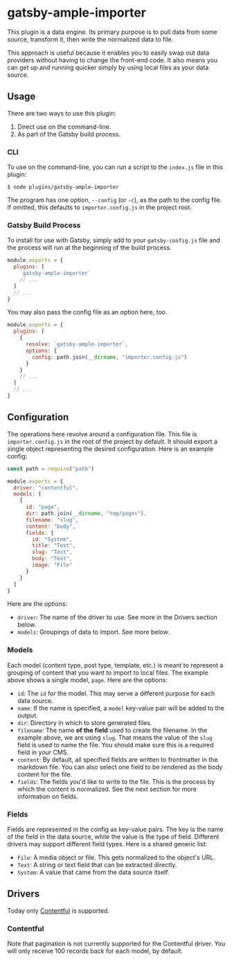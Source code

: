 # gatsby-ample-importer

This plugin is a data engine. Its primary purpose is to pull data from some source, transform it, then write the normalized data to file.

This approach is useful because it enables you to easily swap out data providers without having to change the front-end code. It also means you can get up and running quicker simply by using local files as your data source.

## Usage

There are two ways to use this plugin:

1. Direct use on the command-line.
2. As part of the Gatsby build process.

### CLI

To use on the command-line, you can run a script to the `index.js` file in this plugin:

    $ node plugins/gatsby-ample-importer

The program has one option, `--config` (or `-c`), as the path to the config file. If omitted, this defaults to `importer.config.js` in the project root.

### Gatsby Build Process

To install for use with Gatsby, simply add to your `gatsby-config.js` file and the process will run at the beginning of the build process.

```js
module.exports = {
  plugins: [
    `gatsby-ample-importer`
    // ...
  ]
  // ...
}
```

You may also pass the config file as an option here, too.

```js
module.exports = {
  plugins: [
    {
      resolve: `gatsby-ample-importer`,
      options: {
        config: path.join(__dirname, "importer.config.js")
      }
    }
    // ...
  ]
  // ...
}
```

## Configuration

The operations here revolve around a configuration file. This file is `importer.config.js` in the root of the project by default. It should export a single object representing the desired configuration. Here is an example config:

```js
const path = require("path")

module.exports = {
  driver: "contentful",
  models: [
    {
      id: "page",
      dir: path.join(__dirname, "tmp/pages"),
      filename: "slug",
      content: "body",
      fields: {
        id: "System",
        title: "Text",
        slug: "Text",
        body: "Text",
        image: "File"
      }
    }
  ]
}
```

Here are the options:

- `driver`: The name of the driver to use. See more in the Drivers section below.
- `models`: Groupings of data to import. See more below.

### Models

Each model (content type, post type, template, etc.) is meant to represent a grouping of content that you want to import to local files. The example above shows a single model, `page`. Here are the options:

- `id`: The `id` for the model. This may serve a different purpose for each data source.
- `name`: If the name is specified, a `model` key-value pair will be added to the output.
- `dir`: Directory in which to store generated files.
- `filename`: The name **of the field** used to create the filename. In the example above, we are using `slug`. That means the value of the `slug` field is used to name the file. You should make sure this is a required field in your CMS.
- `content`: By default, all specified fields are written to frontmatter in the markdown file. You can also select one field to be rendered as the body content for the file.
- `fields`: The fields you'd like to write to the file. This is the process by which the content is normalized. See the next section for more information on fields.

### Fields

Fields are represented in the config as key-value pairs. The key is the name of the field in the data source, while the value is the type of field. Different drivers may support different field types. Here is a shared generic list:

- `File`: A media object or file. This gets normalized to the object's URL.
- `Text`: A string or text field that can be extracted directly.
- `System`: A value that came from the data source itself.

## Drivers

Today only [Contentful](https://www.contentful.com/) is supported.

### Contentful

Note that pagination is not currently supported for the Contentful driver. You will only receive 100 records back for each model, by default.
